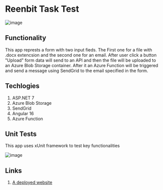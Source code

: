 # Reenbit Task Test 

![image](https://github.com/olehkavetskyi/ReenbitTest/assets/110283090/4a97653c-bfd0-45e2-89f0-b45ac9e62e39)

## Functionality

This app represts a form with two input fieds. The First one for a file with .docx extencsion and the second one for an email. After user click a button "Upload" form data will send to an API and then the file will be uploaded to an Azure Blob Storage container. After it an  Azure Function will be triggered and send a message using SendGrid to the email specified in the form. 

## Techlogies

1. ASP.NET 7
2. Azure Blob Storage
3. SendGrid
4. Angular 16
5. Azure Function

## Unit Tests

This app uses xUnit framework to test key functionalities

![image](https://github.com/olehkavetskyi/ReenbitTest/assets/110283090/af1b10ea-2ef8-4553-b8c9-4896f27207e9)

## Links

1. [A deployed website  ](https://reenbittestclient.azurewebsites.net/)
